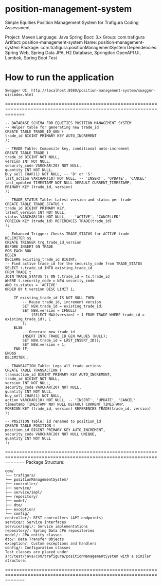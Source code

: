 # position-management-system
Simple Equities Position Management System for Trafigura Coding Assessment

Project: Maven
Language: Java
Spring Boot: 3.x
Group: com.trafigura
Artifact: position-management-system
Name: position-management-system
Package: com.trafigura.positionManagementSystem
Dependencies: Spring Web, Spring Data JPA, H2 Database, Springdoc OpenAPI UI, Lombok, Spring Boot Test

# How to run the application
```
Swagger UI: http://localhost:8080/position-management-system/swagger-ui/index.html
```
===================================================================================================================
```
-- DATABASE SCHEMA FOR EQUITIES POSITION MANAGEMENT SYSTEM
-- Helper table for generating new trade_id
CREATE TABLE TRADE_ID_GEN (
trade_id BIGINT PRIMARY KEY AUTO_INCREMENT
);

-- TRADE Table: Composite key, conditional auto-increment
CREATE TABLE TRADE (
trade_id BIGINT NOT NULL,
version INT NOT NULL,
security_code VARCHAR(20) NOT NULL,
quantity INT NOT NULL,
buy_sell CHAR(1) NOT NULL, -- 'B' or 'S'
last_action VARCHAR(10) NOT NULL, -- 'INSERT', 'UPDATE', 'CANCEL'
last_updated TIMESTAMP NOT NULL DEFAULT CURRENT_TIMESTAMP,
PRIMARY KEY (trade_id, version)
);

-- TRADE_STATUS Table: Latest version and status per trade
CREATE TABLE TRADE_STATUS (
trade_id BIGINT PRIMARY KEY,
latest_version INT NOT NULL,
status VARCHAR(10) NOT NULL, -- 'ACTIVE', 'CANCELLED'
FOREIGN KEY (trade_id) REFERENCES TRADE(trade_id)
);

-- Enhanced Trigger: Checks TRADE_STATUS for ACTIVE trade
DELIMITER $$
CREATE TRIGGER trg_trade_id_version
BEFORE INSERT ON TRADE
FOR EACH ROW
BEGIN
DECLARE existing_trade_id BIGINT;
-- Find active trade_id for the security_code from TRADE_STATUS
SELECT t.trade_id INTO existing_trade_id
FROM TRADE t
JOIN TRADE_STATUS ts ON t.trade_id = ts.trade_id
WHERE t.security_code = NEW.security_code
AND ts.status = 'ACTIVE'
ORDER BY t.version DESC LIMIT 1;

    IF existing_trade_id IS NOT NULL THEN
        -- Reuse trade_id, increment version
        SET NEW.trade_id = existing_trade_id;
        SET NEW.version = IFNULL(
            (SELECT MAX(version) + 1 FROM TRADE WHERE trade_id = existing_trade_id), 1
        );
    ELSE
        -- Generate new trade_id
        INSERT INTO TRADE_ID_GEN VALUES (NULL);
        SET NEW.trade_id = LAST_INSERT_ID();
        SET NEW.version = 1;
    END IF;
END$$
DELIMITER ;

-- TRANSACTION Table: Logs all trade actions
CREATE TABLE TRANSACTION (
transaction_id BIGINT PRIMARY KEY AUTO_INCREMENT,
trade_id BIGINT NOT NULL,
version INT NOT NULL,
security_code VARCHAR(20) NOT NULL,
quantity INT NOT NULL,
buy_sell CHAR(1) NOT NULL,
action VARCHAR(10) NOT NULL, -- 'INSERT', 'UPDATE', 'CANCEL'
timestamp TIMESTAMP NOT NULL DEFAULT CURRENT_TIMESTAMP,
FOREIGN KEY (trade_id, version) REFERENCES TRADE(trade_id, version)
);

-- POSITION Table: id renamed to position_id
CREATE TABLE POSITION (
position_id BIGINT PRIMARY KEY AUTO_INCREMENT,
security_code VARCHAR(20) NOT NULL UNIQUE,
quantity INT NOT NULL
);
```
===================================================================================================================
Package Structure:
```
com/
└── trafigura/
└── positionManagementSystem/
├── controller/
├── service/
├── service/impl/
├── repository/
├── model/
├── dto/
├── exception/
└── config/
controller/: REST controllers (API endpoints)
service/: Service interfaces
service/impl/: Service implementations
repository/: Spring Data JPA repositories
model/: JPA entity classes
dto/: Data Transfer Objects
exception/: Custom exceptions and handlers
config/: Configuration classes
Test classes are placed under src/test/java/com/trafigura/positionManagementSystem with a similar structure.
```
===================================================================================================================
